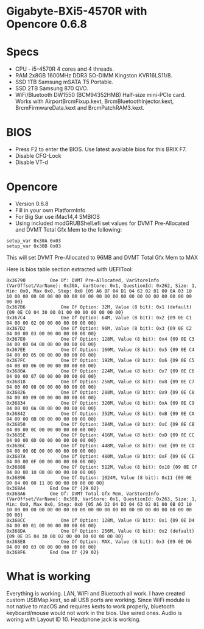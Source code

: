 # Gigabyte-BXi5-4570R with Opencore 0.6.8
# Specs
- CPU - i5-4570R 4 cores and 4 threads.
- RAM 2x8GB 1600MHz DDR3 SO-DIMM Kingston KVR16LS11/8.
- SSD 1TB Samsung mSATA T5 Portable.
- SSD 2TB Samsung 870 QVO.
- WiFi/Bluetooth DW1550 (BCM94352HMB) Half-size mini-PCIe card. Works with AirportBrcmFixup.kext, BrcmBluetoothInjector.kext, BrcmFirmwareData.kext and BrcmPatchRAM3.kext.

# BIOS
- Press F2 to enter the BIOS. Use latest available bios for this BRIX F7.
- Disable CFG-Lock
- Disable VT-d

# Opencore
- Version 0.6.8
- Fill in your own PlatformInfo
- For Big Sur use iMac14,4 SMBIOS
- Using included modGRUBShell.efi set values for DVMT Pre-Allocated and DVMT Total Gfx Mem to the following:
```
setup_var 0x30A 0x03
setup_var 0x30B 0x03
```
This will set DVMT Pre-Allocated to 96MB and DVMT Total Gfx Mem to MAX

Here is bios table section extracted with UEFITool:
```
0x36790 		One Of: DVMT Pre-Allocated, VarStoreInfo (VarOffset/VarName): 0x30A, VarStore: 0x1, QuestionId: 0x262, Size: 1, Min: 0x0, Max 0x0, Step: 0x0 {05 A6 BF 04 D1 04 62 02 01 00 0A 03 10 10 00 00 00 00 00 00 00 00 00 00 00 00 00 00 00 00 00 00 00 00 00 00 00 00}
0x367B6 			One Of Option: 32M, Value (8 bit): 0x1 (default) {09 0E C0 04 30 00 01 00 00 00 00 00 00 00}
0x367C4 			One Of Option: 64M, Value (8 bit): 0x2 {09 0E C1 04 00 00 02 00 00 00 00 00 00 00}
0x367D2 			One Of Option: 96M, Value (8 bit): 0x3 {09 0E C2 04 00 00 03 00 00 00 00 00 00 00}
0x367E0 			One Of Option: 128M, Value (8 bit): 0x4 {09 0E C3 04 00 00 04 00 00 00 00 00 00 00}
0x367EE 			One Of Option: 160M, Value (8 bit): 0x5 {09 0E C4 04 00 00 05 00 00 00 00 00 00 00}
0x367FC 			One Of Option: 192M, Value (8 bit): 0x6 {09 0E C5 04 00 00 06 00 00 00 00 00 00 00}
0x3680A 			One Of Option: 224M, Value (8 bit): 0x7 {09 0E C6 04 00 00 07 00 00 00 00 00 00 00}
0x36818 			One Of Option: 256M, Value (8 bit): 0x8 {09 0E C7 04 00 00 08 00 00 00 00 00 00 00}
0x36826 			One Of Option: 288M, Value (8 bit): 0x9 {09 0E C8 04 00 00 09 00 00 00 00 00 00 00}
0x36834 			One Of Option: 320M, Value (8 bit): 0xA {09 0E C9 04 00 00 0A 00 00 00 00 00 00 00}
0x36842 			One Of Option: 352M, Value (8 bit): 0xB {09 0E CA 04 00 00 0B 00 00 00 00 00 00 00}
0x36850 			One Of Option: 384M, Value (8 bit): 0xC {09 0E CB 04 00 00 0C 00 00 00 00 00 00 00}
0x3685E 			One Of Option: 416M, Value (8 bit): 0xD {09 0E CC 04 00 00 0D 00 00 00 00 00 00 00}
0x3686C 			One Of Option: 448M, Value (8 bit): 0xE {09 0E CD 04 00 00 0E 00 00 00 00 00 00 00}
0x3687A 			One Of Option: 480M, Value (8 bit): 0xF {09 0E CE 04 00 00 0F 00 00 00 00 00 00 00}
0x36888 			One Of Option: 512M, Value (8 bit): 0x10 {09 0E CF 04 00 00 10 00 00 00 00 00 00 00}
0x36896 			One Of Option: 1024M, Value (8 bit): 0x11 {09 0E D0 04 00 00 11 00 00 00 00 00 00 00}
0x368A4 		End One Of {29 02}
0x368A6 		One Of: DVMT Total Gfx Mem, VarStoreInfo (VarOffset/VarName): 0x30B, VarStore: 0x1, QuestionId: 0x263, Size: 1, Min: 0x0, Max 0x0, Step: 0x0 {05 A6 D2 04 D3 04 63 02 01 00 0B 03 10 10 00 00 00 00 00 00 00 00 00 00 00 00 00 00 00 00 00 00 00 00 00 00 00 00}
0x368CC 			One Of Option: 128M, Value (8 bit): 0x1 {09 0E D4 04 00 00 01 00 00 00 00 00 00 00}
0x368DA 			One Of Option: 256M, Value (8 bit): 0x2 (default) {09 0E D5 04 30 00 02 00 00 00 00 00 00 00}
0x368E8 			One Of Option: MAX, Value (8 bit): 0x3 {09 0E D6 04 00 00 03 00 00 00 00 00 00 00}
0x368F6 		End One Of {29 02}
```
# What is working
Everything is working. LAN, WIFI and Bluetooth all work. I have created custom USBMap.kext, so all USB ports are working.
Since WiFi module is not native to macOS and requires kexts to work properly, bluetooth keyboard/mouse would not work in the bios. Use wired ones.
Audio is woring with Layout ID 10. Headphone jack is working.